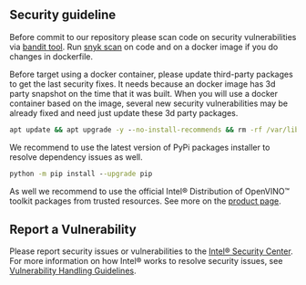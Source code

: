 ## Security guideline

Before commit to our repository please scan code on security vulnerabilities via [bandit tool](https://github.com/PyCQA/bandit).
Run [snyk scan](https://github.com/snyk/snyk) on code and on a docker image if you do changes in dockerfile.

Before target using a docker container, please update third-party packages to get the last security fixes. 
It needs because an docker image has 3d party snapshot on the time that it was built. 
When you will use a docker container based on the image, several new security vulnerabilities may be already fixed and need just update these 3d party packages.
```cmd
apt update && apt upgrade -y --no-install-recommends && rm -rf /var/lib/apt/lists/*
```
We recommend to use the latest version of PyPi packages installer to resolve dependency issues as well.
```cmd
python -m pip install --upgrade pip
```

As well we recommend to use the official Intel® Distribution of OpenVINO™ toolkit packages from trusted resources. 
See more on the [product page](https://software.intel.com/content/www/us/en/develop/tools/openvino-toolkit/choose-download.html).

## Report a Vulnerability 

Please report security issues or vulnerabilities to the [Intel® Security Center](https://www.intel.com/security).
For more information on how Intel® works to resolve security issues, see
[Vulnerability Handling Guidelines](https://www.intel.com/content/www/us/en/security-center/vulnerability-handling-guidelines.html).
